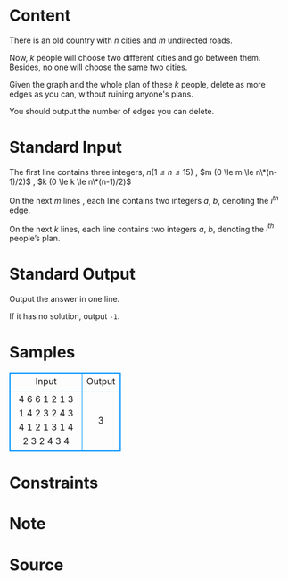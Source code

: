 
# Content

There is an old country with $n$ cities and $m$ undirected roads.

Now, $k$ people will choose two different cities and go between them. Besides, no one will choose the same two cities.

Given the graph and the whole plan of these $k$ people, delete as more edges as you can, without ruining anyone's plans.

You should output the number of edges you can delete.

# Standard Input

The first line contains three integers, $n (1 \le n \le 15)$ , $m (0 \le m \le n\*(n-1)/2)$ , $k (0 \le k \le n\*(n-1)/2)$

On the next $m$ lines , each line contains two integers $a$, $b$, denoting the $i^{th}$ edge.

On the next $k$ lines, each line contains two integers $a$, $b$, denoting the $i^{th}$ people’s plan.

# Standard Output

Output the answer in one line.

If it has no solution, output `-1`.

# Samples

<style>
        table,table tr th, table tr td { border:1px solid #0094ff; }
        table { width: 200px; min-height: 25px; line-height: 25px; text-align: center; border-collapse: collapse;}   
    </style>
<table>
	<tr>
		<td>Input</td>
		<td>Output</td>
	</tr>
<tr><td>4 6 6
1 2
1 3
1 4
2 3
2 4
3 4
1 2
1 3
1 4
2 3
2 4
3 4
</td><td>3</td></tr></table>


# Constraints



# Note



# Source


